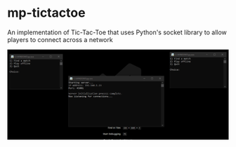 # mp-tictactoe
An implementation of Tic-Tac-Toe that uses Python's socket library to allow players to connect across a network

![Demo](https://github.com/Nytra/mp-tictactoe/blob/master/mpttt_gif_alt.gif)
